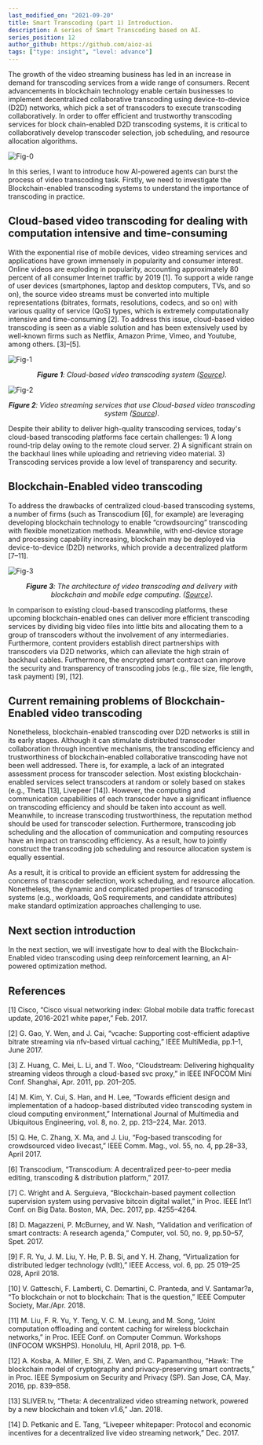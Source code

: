 ```yaml
---
last_modified_on: "2021-09-20"
title: Smart Transcoding (part 1) Introduction.
description: A series of Smart Transcoding based on AI.
series_position: 12
author_github: https://github.com/aioz-ai
tags: ["type: insight", "level: advance"]
---
```



The growth of the video streaming business has led in an increase in demand for transcoding services from a wide range of consumers. Recent advancements in blockchain technology enable certain businesses to implement decentralized collaborative transcoding using device-to-device (D2D) networks, which pick a set of transcoders to execute transcoding collaboratively. In order to offer efficient and trustworthy transcoding services for block chain-enabled D2D transcoding systems, it is critical to collaboratively develop transcoder selection, job scheduling, and resource allocation algorithms.

![Fig-0](https://vision.aioz.io/f/d95290a29cda419bb702/?dl=1)

In this series, I want to introduce how AI-powered agents can burst the process of video transcoding task. Firstly, we need to investigate the Blockchain-enabled transcoding systems to understand the importance of transcoding in practice.
## Cloud-based video transcoding for dealing with computation intensive and time-consuming

With the exponential rise of mobile devices, video streaming services and applications have grown immensely in popularity and consumer interest. Online videos are exploding in popularity, accounting approximately 80 percent of all consumer Internet traffic by 2019 [1]. To support a wide range of user devices (smartphones, laptop and desktop computers, TVs, and so on), the source video streams must be converted into multiple representations (bitrates, formats, resolutions, codecs, and so on) with various quality of service (QoS) types, which is extremely computationally intensive and time-consuming [2]. To address this issue, cloud-based video transcoding is seen as a viable solution and has been extensively used by well-known firms such as Netflix, Amazon Prime, Vimeo, and Youtube, among others. [3]–[5].

![Fig-1](https://www.researchgate.net/profile/Adnan-Ashraf-10/publication/267052501/figure/fig6/AS:613856846032899@1523366285180/System-architecture-of-the-cloud-based-on-demand-video-transcoding-service.png)
*<center>**Figure 1**: Cloud-based video transcoding system ([Source](https://www.google.com/url?sa=i&url=https%3A%2F%2Fwww.researchgate.net%2Ffigure%2FSystem-architecture-of-the-cloud-based-on-demand-video-transcoding-service_fig6_267052501&psig=AOvVaw2acMo1RwWbrZ44Gf4oS1dw&ust=1631760705206000&source=images&cd=vfe&ved=0CAsQjRxqFwoTCJDH5rv8__ICFQAAAAAdAAAAABAI)).</center>*

![Fig-2](https://slickdeals.net/blog/wp-content/uploads/2019/04/streaming-services-hero-1.png)
*<center>**Figure 2**: Video streaming services that use Cloud-based video transcoding  system ([Source](https://www.google.com/url?sa=i&url=https%3A%2F%2Fslickdeals.net%2Farticle%2Flist%2Fbest-free-trials-popular-online-video-streaming-services%2F&psig=AOvVaw0roFrdRtXrZl6achN0QYDA&ust=1631760654690000&source=images&cd=vfe&ved=0CAsQjRxqFwoTCIi3vqf9__ICFQAAAAAdAAAAABAJ)).</center>*

Despite their ability to deliver high-quality transcoding services, today's cloud-based transcoding platforms face certain challenges: 1) A long round-trip delay owing to the remote cloud server. 2) A significant strain on the backhaul lines while uploading and retrieving video material. 3) Transcoding services provide a low level of transparency and security.

## Blockchain-Enabled video transcoding

To address the drawbacks of centralized cloud-based transcoding systems, a number of firms (such as Transcodium [6], for example) are leveraging developing blockchain technology to enable “crowdsourcing” transcoding with flexible monetization methods. Meanwhile, with end-device storage and processing capability increasing, blockchain may be deployed via device-to-device (D2D) networks, which provide a decentralized platform [7–11].

![Fig-3](https://d3i71xaburhd42.cloudfront.net/e87768672ee1ccc4d31d02fe158b68d9b6a5bd0b/3-Figure1-1.png)
*<center>**Figure 3**: The architecture of video transcoding and delivery with blockchain and mobile edge computing. ([Source](https://www.google.com/url?sa=i&url=https%3A%2F%2Fwww.semanticscholar.org%2Fpaper%2FVideo-Transcoding-and-Delivery-with-Blockchain-and-Liu-Li%2Fe87768672ee1ccc4d31d02fe158b68d9b6a5bd0b&psig=AOvVaw3-12T5ro7HCjqNOW3lSPNP&ust=1631763295276000&source=images&cd=vfe&ved=0CAsQjRxqFwoTCIDf7o-GgPMCFQAAAAAdAAAAABAN)).</center>*

In comparison to existing cloud-based transcoding platforms, these upcoming blockchain-enabled ones can deliver more efficient transcoding services by dividing big video files into little bits and allocating them to a group of transcoders without the involvement of any intermediaries. Furthermore, content providers establish direct partnerships with transcoders via D2D networks, which can alleviate the high strain of backhaul cables. Furthermore, the encrypted smart contract can improve the security and transparency of transcoding jobs (e.g., file size, file length, task payment) [9], [12].

## Current remaining problems of Blockchain-Enabled video transcoding

Nonetheless, blockchain-enabled transcoding over D2D networks is still in its early stages. Although it can stimulate distributed transcoder collaboration through incentive mechanisms, the transcoding efficiency and trustworthiness of blockchain-enabled collaborative transcoding have not been well addressed. There is, for example, a lack of an integrated assessment process for transcoder selection. Most existing blockchain-enabled services select transcoders at random or solely based on stakes (e.g., Theta [13], Livepeer [14]). However, the computing and communication capabilities of each transcoder have a significant influence on transcoding efficiency and should be taken into account as well. Meanwhile, to increase transcoding trustworthiness, the reputation method should be used for transcoder selection. Furthermore, transcoding job scheduling and the allocation of communication and computing resources have an impact on transcoding efficiency. As a result, how to jointly construct the transcoding job scheduling and resource allocation system is equally essential.

As a result, it is critical to provide an efficient system for addressing the concerns of transcoder selection, work scheduling, and resource allocation. Nonetheless, the dynamic and complicated properties of transcoding systems (e.g., workloads, QoS requirements, and candidate attributes) make standard optimization approaches challenging to use.

## Next section introduction
In the next section, we will investigate how to deal with the Blockchain-Enabled video transcoding using deep reinforcement learning, an AI-powered optimization method.

## References
[1] Cisco, “Cisco visual networking index: Global mobile data traffic forecast update, 2016-2021 white paper,” Feb. 2017.

[2] G. Gao, Y. Wen, and J. Cai, “vcache: Supporting cost-efficient adaptive bitrate streaming via nfv-based virtual caching,” IEEE MultiMedia, pp.1–1, June 2017.

[3] Z. Huang, C. Mei, L. Li, and T. Woo, “Cloudstream: Delivering highquality streaming videos through a cloud-based svc proxy,” in IEEE INFOCOM Mini Conf. Shanghai, Apr. 2011, pp. 201–205.

[4] M. Kim, Y. Cui, S. Han, and H. Lee, “Towards efficient design and implementation of a hadoop-based distributed video transcoding system in cloud computing environment,” International Journal of Multimedia and Ubiquitous Engineering, vol. 8, no. 2, pp. 213–224, Mar. 2013.

[5] Q. He, C. Zhang, X. Ma, and J. Liu, “Fog-based transcoding for crowdsourced video livecast,” IEEE Comm. Mag., vol. 55, no. 4, pp.28–33, April 2017.

[6] Transcodium, “Transcodium: A decentralized peer-to-peer media editing, transcoding & distribution platform,” 2017.

[7] C. Wright and A. Serguieva, “Blockchain-based payment collection supervision system using pervasive bitcoin digital wallet,” in Proc. IEEE Int’l Conf. on Big Data. Boston, MA, Dec. 2017, pp. 4255–4264.

[8] D. Magazzeni, P. McBurney, and W. Nash, “Validation and verification of smart contracts: A research agenda,” Computer, vol. 50, no. 9, pp.50–57, Spet. 2017.

[9] F. R. Yu, J. M. Liu, Y. He, P. B. Si, and Y. H. Zhang, “Virtualization for distributed ledger technology (vdlt),” IEEE Access, vol. 6, pp. 25 019–25 028, April 2018.

[10] V. Gatteschi, F. Lamberti, C. Demartini, C. Pranteda, and V. Santamar?a, “To blockchain or not to blockchain: That is the question,” IEEE Computer Society, Mar./Apr. 2018.

[11] M. Liu, F. R. Yu, Y. Teng, V. C. M. Leung, and M. Song, “Joint computation offloading and content caching for wireless blockchain networks,” in Proc. IEEE Conf. on Computer Commun. Workshops (INFOCOM WKSHPS). Honolulu, HI, April 2018, pp. 1–6.

[12] A. Kosba, A. Miller, E. Shi, Z. Wen, and C. Papamanthou, “Hawk: The blockchain model of cryptography and privacy-preserving smart
contracts,” in Proc. IEEE Symposium on Security and Privacy (SP). San Jose, CA, May. 2016, pp. 839–858.

[13] SLIVER.tv, “Theta: A decentralized video streaming network, powered by a new blockchain and token v1.6,” Jan. 2018.

[14] D. Petkanic and E. Tang, “Livepeer whitepaper: Protocol and economic incentives for a decentralized live video streaming network,” Dec. 2017.
